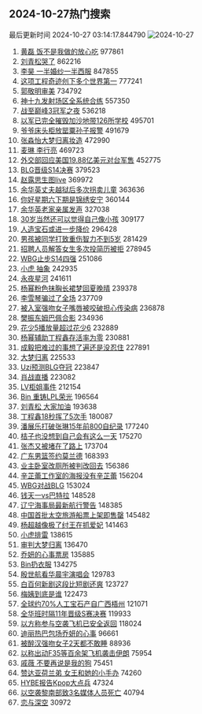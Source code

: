 ## 2024-10-27热门搜索 
最后更新时间 2024-10-27 03:14:17.844790 
![2024-10-27](https://imgs-storage.s3.us-east-005.backblazeb2.com/20241027/2024-10-27.png?versionId=4_z8fbbed132d73df8689c40f13_f1159ed5e5daa5375_d20241026_m191417_c005_v0501011_t0017_u01729970057436) 
1. [黄磊 饭不是我做的放心吃](https://s.weibo.com/weibo?q=%E9%BB%84%E7%A3%8A%20%E9%A5%AD%E4%B8%8D%E6%98%AF%E6%88%91%E5%81%9A%E7%9A%84%E6%94%BE%E5%BF%83%E5%90%83&t=31&band_rank=1&Refer=top) 977861
1. [刘青松哭了](https://s.weibo.com/weibo?q=%E5%88%98%E9%9D%92%E6%9D%BE%E5%93%AD%E4%BA%86&t=31&band_rank=2&Refer=top) 862216
1. [李昊 一半婚纱一半西服](https://s.weibo.com/weibo?q=%E6%9D%8E%E6%98%8A%20%E4%B8%80%E5%8D%8A%E5%A9%9A%E7%BA%B1%E4%B8%80%E5%8D%8A%E8%A5%BF%E6%9C%8D&t=31&band_rank=11&Refer=top) 847855
1. [这项工程奇迹创下多个世界第一](https://s.weibo.com/weibo?q=%23%E8%BF%99%E9%A1%B9%E5%B7%A5%E7%A8%8B%E5%A5%87%E8%BF%B9%E5%88%9B%E4%B8%8B%E5%A4%9A%E4%B8%AA%E4%B8%96%E7%95%8C%E7%AC%AC%E4%B8%80%23&t=31&band_rank=3&Refer=top) 777241
1. [郭敬明审美](https://s.weibo.com/weibo?q=%E9%83%AD%E6%95%AC%E6%98%8E%E5%AE%A1%E7%BE%8E&t=31&band_rank=4&Refer=top) 734792
1. [神十九发射场区全系统合练](https://s.weibo.com/weibo?q=%23%E7%A5%9E%E5%8D%81%E4%B9%9D%E5%8F%91%E5%B0%84%E5%9C%BA%E5%8C%BA%E5%85%A8%E7%B3%BB%E7%BB%9F%E5%90%88%E7%BB%83%23&t=31&band_rank=3&Refer=top) 557350
1. [战至巅峰3冠军之夜](https://s.weibo.com/weibo?q=%23%E6%88%98%E8%87%B3%E5%B7%85%E5%B3%B03%E5%86%A0%E5%86%9B%E4%B9%8B%E5%A4%9C%23&t=31&band_rank=13&Refer=top) 536218
1. [以军已完全摧毁加沙地带126所学校](https://s.weibo.com/weibo?q=%23%E4%BB%A5%E5%86%9B%E5%B7%B2%E5%AE%8C%E5%85%A8%E6%91%A7%E6%AF%81%E5%8A%A0%E6%B2%99%E5%9C%B0%E5%B8%A6126%E6%89%80%E5%AD%A6%E6%A0%A1%23&t=31&band_rank=5&Refer=top) 495701
1. [爷爷床头柜放罂粟孙子报警](https://s.weibo.com/weibo?q=%23%E7%88%B7%E7%88%B7%E5%BA%8A%E5%A4%B4%E6%9F%9C%E6%94%BE%E7%BD%82%E7%B2%9F%E5%AD%99%E5%AD%90%E6%8A%A5%E8%AD%A6%23&t=31&band_rank=6&Refer=top) 491679
1. [张淼怡大梦归离妆造](https://s.weibo.com/weibo?q=%23%E5%BC%A0%E6%B7%BC%E6%80%A1%E5%A4%A7%E6%A2%A6%E5%BD%92%E7%A6%BB%E5%A6%86%E9%80%A0%23&t=31&band_rank=7&Refer=top) 472990
1. [麦琳 李行亮](https://s.weibo.com/weibo?q=%E9%BA%A6%E7%90%B3%20%E6%9D%8E%E8%A1%8C%E4%BA%AE&t=31&band_rank=8&Refer=top) 469723
1. [外交部回应美国19.88亿美元对台军售](https://s.weibo.com/weibo?q=%23%E5%A4%96%E4%BA%A4%E9%83%A8%E5%9B%9E%E5%BA%94%E7%BE%8E%E5%9B%BD19.88%E4%BA%BF%E7%BE%8E%E5%85%83%E5%AF%B9%E5%8F%B0%E5%86%9B%E5%94%AE%23&t=31&band_rank=10&Refer=top) 452775
1. [BLG晋级S14决赛](https://s.weibo.com/weibo?q=%23BLG%E6%99%8B%E7%BA%A7S14%E5%86%B3%E8%B5%9B%23&t=31&band_rank=9&Refer=top) 379523
1. [赵露思生图live](https://s.weibo.com/weibo?q=%23%E8%B5%B5%E9%9C%B2%E6%80%9D%E7%94%9F%E5%9B%BElive%23&t=31&band_rank=12&Refer=top) 369972
1. [余华英丈夫越狱后多次拐卖儿童](https://s.weibo.com/weibo?q=%23%E4%BD%99%E5%8D%8E%E8%8B%B1%E4%B8%88%E5%A4%AB%E8%B6%8A%E7%8B%B1%E5%90%8E%E5%A4%9A%E6%AC%A1%E6%8B%90%E5%8D%96%E5%84%BF%E7%AB%A5%23&t=31&band_rank=14&Refer=top) 363636
1. [你好星期六下期是锦绣安宁](https://s.weibo.com/weibo?q=%E4%BD%A0%E5%A5%BD%E6%98%9F%E6%9C%9F%E5%85%AD%E4%B8%8B%E6%9C%9F%E6%98%AF%E9%94%A6%E7%BB%A3%E5%AE%89%E5%AE%81&t=31&band_rank=15&Refer=top) 360144
1. [余华英老家亲属发声](https://s.weibo.com/weibo?q=%23%E4%BD%99%E5%8D%8E%E8%8B%B1%E8%80%81%E5%AE%B6%E4%BA%B2%E5%B1%9E%E5%8F%91%E5%A3%B0%23&t=31&band_rank=16&Refer=top) 327038
1. [30岁当然还可以觉得自己像小孩](https://s.weibo.com/weibo?q=%2330%E5%B2%81%E5%BD%93%E7%84%B6%E8%BF%98%E5%8F%AF%E4%BB%A5%E8%A7%89%E5%BE%97%E8%87%AA%E5%B7%B1%E5%83%8F%E5%B0%8F%E5%AD%A9%23&t=31&band_rank=9&Refer=top) 309177
1. [人造宝石或进一步降价](https://s.weibo.com/weibo?q=%23%E4%BA%BA%E9%80%A0%E5%AE%9D%E7%9F%B3%E6%88%96%E8%BF%9B%E4%B8%80%E6%AD%A5%E9%99%8D%E4%BB%B7%23&t=31&band_rank=10&Refer=top) 296428
1. [男孩被同学打致重伤智力不到5岁](https://s.weibo.com/weibo?q=%23%E7%94%B7%E5%AD%A9%E8%A2%AB%E5%90%8C%E5%AD%A6%E6%89%93%E8%87%B4%E9%87%8D%E4%BC%A4%E6%99%BA%E5%8A%9B%E4%B8%8D%E5%88%B05%E5%B2%81%23&t=31&band_rank=17&Refer=top) 281429
1. [招聘人员解答女生多次投简历被拒](https://s.weibo.com/weibo?q=%23%E6%8B%9B%E8%81%98%E4%BA%BA%E5%91%98%E8%A7%A3%E7%AD%94%E5%A5%B3%E7%94%9F%E5%A4%9A%E6%AC%A1%E6%8A%95%E7%AE%80%E5%8E%86%E8%A2%AB%E6%8B%92%23&t=31&band_rank=18&Refer=top) 278945
1. [WBG止步S14四强](https://s.weibo.com/weibo?q=%23WBG%E6%AD%A2%E6%AD%A5S14%E5%9B%9B%E5%BC%BA%23&t=31&band_rank=19&Refer=top) 251086
1. [小虎 抽象](https://s.weibo.com/weibo?q=%E5%B0%8F%E8%99%8E%20%E6%8A%BD%E8%B1%A1&t=31&band_rank=20&Refer=top) 242935
1. [永夜星河](https://s.weibo.com/weibo?q=%E6%B0%B8%E5%A4%9C%E6%98%9F%E6%B2%B3&t=31&band_rank=21&Refer=top) 241611
1. [杨幂粉色抹胸长裙梦回夏晚晴](https://s.weibo.com/weibo?q=%23%E6%9D%A8%E5%B9%82%E7%B2%89%E8%89%B2%E6%8A%B9%E8%83%B8%E9%95%BF%E8%A3%99%E6%A2%A6%E5%9B%9E%E5%A4%8F%E6%99%9A%E6%99%B4%23&t=31&band_rank=22&Refer=top) 239378
1. [李雪琴骗过了全场](https://s.weibo.com/weibo?q=%E6%9D%8E%E9%9B%AA%E7%90%B4%E9%AA%97%E8%BF%87%E4%BA%86%E5%85%A8%E5%9C%BA&t=31&band_rank=23&Refer=top) 237709
1. [被入室强吻女子嘴唇被咬破担心传染病](https://s.weibo.com/weibo?q=%23%E8%A2%AB%E5%85%A5%E5%AE%A4%E5%BC%BA%E5%90%BB%E5%A5%B3%E5%AD%90%E5%98%B4%E5%94%87%E8%A2%AB%E5%92%AC%E7%A0%B4%E6%8B%85%E5%BF%83%E4%BC%A0%E6%9F%93%E7%97%85%23&t=31&band_rank=24&Refer=top) 236878
1. [樊振东姆巴佩合影](https://s.weibo.com/weibo?q=%23%E6%A8%8A%E6%8C%AF%E4%B8%9C%E5%A7%86%E5%B7%B4%E4%BD%A9%E5%90%88%E5%BD%B1%23&t=31&band_rank=25&Refer=top) 234936
1. [花少5播放量超过花少6](https://s.weibo.com/weibo?q=%23%E8%8A%B1%E5%B0%915%E6%92%AD%E6%94%BE%E9%87%8F%E8%B6%85%E8%BF%87%E8%8A%B1%E5%B0%916%23&t=31&band_rank=26&Refer=top) 232889
1. [杨幂辅助丁程鑫存活率为零](https://s.weibo.com/weibo?q=%23%E6%9D%A8%E5%B9%82%E8%BE%85%E5%8A%A9%E4%B8%81%E7%A8%8B%E9%91%AB%E5%AD%98%E6%B4%BB%E7%8E%87%E4%B8%BA%E9%9B%B6%23&t=31&band_rank=27&Refer=top) 230881
1. [成毅把难过的事想了遍还是没忍住](https://s.weibo.com/weibo?q=%E6%88%90%E6%AF%85%E6%8A%8A%E9%9A%BE%E8%BF%87%E7%9A%84%E4%BA%8B%E6%83%B3%E4%BA%86%E9%81%8D%E8%BF%98%E6%98%AF%E6%B2%A1%E5%BF%8D%E4%BD%8F&t=31&band_rank=28&Refer=top) 227891
1. [大梦归离](https://s.weibo.com/weibo?q=%E5%A4%A7%E6%A2%A6%E5%BD%92%E7%A6%BB&t=31&band_rank=29&Refer=top) 225533
1. [Uzi预测BLG夺冠](https://s.weibo.com/weibo?q=%23Uzi%E9%A2%84%E6%B5%8BBLG%E5%A4%BA%E5%86%A0%23&t=31&band_rank=38&Refer=top) 223847
1. [肖战直播](https://s.weibo.com/weibo?q=%E8%82%96%E6%88%98%E7%9B%B4%E6%92%AD&t=31&band_rank=30&Refer=top) 223082
1. [LV柜姐事件](https://s.weibo.com/weibo?q=%23LV%E6%9F%9C%E5%A7%90%E4%BA%8B%E4%BB%B6%23&t=31&band_rank=31&Refer=top) 212154
1. [Bin 重铸LPL荣光](https://s.weibo.com/weibo?q=Bin%20%E9%87%8D%E9%93%B8LPL%E8%8D%A3%E5%85%89&t=31&band_rank=32&Refer=top) 196564
1. [刘青松 大家加油](https://s.weibo.com/weibo?q=%E5%88%98%E9%9D%92%E6%9D%BE%20%E5%A4%A7%E5%AE%B6%E5%8A%A0%E6%B2%B9&t=31&band_rank=33&Refer=top) 193638
1. [丁程鑫18秒挥了5次手](https://s.weibo.com/weibo?q=%E4%B8%81%E7%A8%8B%E9%91%AB18%E7%A7%92%E6%8C%A5%E4%BA%865%E6%AC%A1%E6%89%8B&t=31&band_rank=34&Refer=top) 180087
1. [潘展乐打破张琳15年前800自纪录](https://s.weibo.com/weibo?q=%23%E6%BD%98%E5%B1%95%E4%B9%90%E6%89%93%E7%A0%B4%E5%BC%A0%E7%90%B315%E5%B9%B4%E5%89%8D800%E8%87%AA%E7%BA%AA%E5%BD%95%23&t=31&band_rank=35&Refer=top) 177240
1. [桔子也没想到自己会有这么一天](https://s.weibo.com/weibo?q=%23%E6%A1%94%E5%AD%90%E4%B9%9F%E6%B2%A1%E6%83%B3%E5%88%B0%E8%87%AA%E5%B7%B1%E4%BC%9A%E6%9C%89%E8%BF%99%E4%B9%88%E4%B8%80%E5%A4%A9%23&t=31&band_rank=20&Refer=top) 175270
1. [张杰又被堵在了路上](https://s.weibo.com/weibo?q=%23%E5%BC%A0%E6%9D%B0%E5%8F%88%E8%A2%AB%E5%A0%B5%E5%9C%A8%E4%BA%86%E8%B7%AF%E4%B8%8A%23&t=31&band_rank=36&Refer=top) 173704
1. [广东男篮签约莫兰德](https://s.weibo.com/weibo?q=%23%E5%B9%BF%E4%B8%9C%E7%94%B7%E7%AF%AE%E7%AD%BE%E7%BA%A6%E8%8E%AB%E5%85%B0%E5%BE%B7%23&t=31&band_rank=37&Refer=top) 168393
1. [业主卧室改厕所被判改回去](https://s.weibo.com/weibo?q=%23%E4%B8%9A%E4%B8%BB%E5%8D%A7%E5%AE%A4%E6%94%B9%E5%8E%95%E6%89%80%E8%A2%AB%E5%88%A4%E6%94%B9%E5%9B%9E%E5%8E%BB%23&t=31&band_rank=25&Refer=top) 156386
1. [辛芷蕾工作室的海报没有辛芷蕾](https://s.weibo.com/weibo?q=%E8%BE%9B%E8%8A%B7%E8%95%BE%E5%B7%A5%E4%BD%9C%E5%AE%A4%E7%9A%84%E6%B5%B7%E6%8A%A5%E6%B2%A1%E6%9C%89%E8%BE%9B%E8%8A%B7%E8%95%BE&t=31&band_rank=39&Refer=top) 156204
1. [WBG对战BLG](https://s.weibo.com/weibo?q=%23WBG%E5%AF%B9%E6%88%98BLG%23&t=31&band_rank=40&Refer=top) 153024
1. [钱天一vs巴特拉](https://s.weibo.com/weibo?q=%E9%92%B1%E5%A4%A9%E4%B8%80vs%E5%B7%B4%E7%89%B9%E6%8B%89&t=31&band_rank=41&Refer=top) 148528
1. [辽宁海事局最新航行警告](https://s.weibo.com/weibo?q=%23%E8%BE%BD%E5%AE%81%E6%B5%B7%E4%BA%8B%E5%B1%80%E6%9C%80%E6%96%B0%E8%88%AA%E8%A1%8C%E8%AD%A6%E5%91%8A%23&t=31&band_rank=42&Refer=top) 148385
1. [中国首批太空旅游船票上架即售罄](https://s.weibo.com/weibo?q=%23%E4%B8%AD%E5%9B%BD%E9%A6%96%E6%89%B9%E5%A4%AA%E7%A9%BA%E6%97%85%E6%B8%B8%E8%88%B9%E7%A5%A8%E4%B8%8A%E6%9E%B6%E5%8D%B3%E5%94%AE%E7%BD%84%23&t=31&band_rank=43&Refer=top) 145482
1. [杨超越像极了纣王在抓爱妃](https://s.weibo.com/weibo?q=%E6%9D%A8%E8%B6%85%E8%B6%8A%E5%83%8F%E6%9E%81%E4%BA%86%E7%BA%A3%E7%8E%8B%E5%9C%A8%E6%8A%93%E7%88%B1%E5%A6%83&t=31&band_rank=44&Refer=top) 141463
1. [小虎排雷](https://s.weibo.com/weibo?q=%E5%B0%8F%E8%99%8E%E6%8E%92%E9%9B%B7&t=31&band_rank=45&Refer=top) 138615
1. [审判大梦归离](https://s.weibo.com/weibo?q=%23%E5%AE%A1%E5%88%A4%E5%A4%A7%E6%A2%A6%E5%BD%92%E7%A6%BB%23&t=31&band_rank=46&Refer=top) 136470
1. [乔妍的心事票房](https://s.weibo.com/weibo?q=%E4%B9%94%E5%A6%8D%E7%9A%84%E5%BF%83%E4%BA%8B%E7%A5%A8%E6%88%BF&t=31&band_rank=47&Refer=top) 135885
1. [Bin扔衣服](https://s.weibo.com/weibo?q=%23Bin%E6%89%94%E8%A1%A3%E6%9C%8D%23&t=31&band_rank=48&Refer=top) 134275
1. [殷世航看华晨宇演唱会](https://s.weibo.com/weibo?q=%E6%AE%B7%E4%B8%96%E8%88%AA%E7%9C%8B%E5%8D%8E%E6%99%A8%E5%AE%87%E6%BC%94%E5%94%B1%E4%BC%9A&t=31&band_rank=49&Refer=top) 129783
1. [白百何新剧这段比短剧还爽](https://s.weibo.com/weibo?q=%E7%99%BD%E7%99%BE%E4%BD%95%E6%96%B0%E5%89%A7%E8%BF%99%E6%AE%B5%E6%AF%94%E7%9F%AD%E5%89%A7%E8%BF%98%E7%88%BD&t=31&band_rank=32&Refer=top) 123727
1. [梅姨到底是谁](https://s.weibo.com/weibo?q=%23%E6%A2%85%E5%A7%A8%E5%88%B0%E5%BA%95%E6%98%AF%E8%B0%81%23&t=31&band_rank=9&Refer=top) 122473
1. [全球约70%人工宝石产自广西梧州](https://s.weibo.com/weibo?q=%23%E5%85%A8%E7%90%83%E7%BA%A670%25%E4%BA%BA%E5%B7%A5%E5%AE%9D%E7%9F%B3%E4%BA%A7%E8%87%AA%E5%B9%BF%E8%A5%BF%E6%A2%A7%E5%B7%9E%23&t=31&band_rank=10&Refer=top) 121071
1. [全华班时隔11年晋级S赛决赛](https://s.weibo.com/weibo?q=%23%E5%85%A8%E5%8D%8E%E7%8F%AD%E6%97%B6%E9%9A%9411%E5%B9%B4%E6%99%8B%E7%BA%A7S%E8%B5%9B%E5%86%B3%E8%B5%9B%23&t=31&band_rank=50&Refer=top) 119933
1. [以方称参与空袭飞机已安全返回](https://s.weibo.com/weibo?q=%23%E4%BB%A5%E6%96%B9%E7%A7%B0%E5%8F%82%E4%B8%8E%E7%A9%BA%E8%A2%AD%E9%A3%9E%E6%9C%BA%E5%B7%B2%E5%AE%89%E5%85%A8%E8%BF%94%E5%9B%9E%23&t=31&band_rank=34&Refer=top) 118024
1. [迪丽热巴包场乔妍的心事](https://s.weibo.com/weibo?q=%23%E8%BF%AA%E4%B8%BD%E7%83%AD%E5%B7%B4%E5%8C%85%E5%9C%BA%E4%B9%94%E5%A6%8D%E7%9A%84%E5%BF%83%E4%BA%8B%23&t=31&band_rank=17&Refer=top) 96661
1. [被醉汉强吻女子2天都不敢睡](https://s.weibo.com/weibo?q=%23%E8%A2%AB%E9%86%89%E6%B1%89%E5%BC%BA%E5%90%BB%E5%A5%B3%E5%AD%902%E5%A4%A9%E9%83%BD%E4%B8%8D%E6%95%A2%E7%9D%A1%23&t=31&band_rank=46&Refer=top) 88936
1. [以称出动F35等百余架飞机袭击伊朗](https://s.weibo.com/weibo?q=%23%E4%BB%A5%E7%A7%B0%E5%87%BA%E5%8A%A8F35%E7%AD%89%E7%99%BE%E4%BD%99%E6%9E%B6%E9%A3%9E%E6%9C%BA%E8%A2%AD%E5%87%BB%E4%BC%8A%E6%9C%97%23&t=31&band_rank=10&Refer=top) 75954
1. [戚薇 不要再说是我的狗](https://s.weibo.com/weibo?q=%E6%88%9A%E8%96%87%20%E4%B8%8D%E8%A6%81%E5%86%8D%E8%AF%B4%E6%98%AF%E6%88%91%E7%9A%84%E7%8B%97&t=31&band_rank=41&Refer=top) 75451
1. [赞达亚荷兰弟 女王和她的小手办](https://s.weibo.com/weibo?q=%E8%B5%9E%E8%BE%BE%E4%BA%9A%E8%8D%B7%E5%85%B0%E5%BC%9F%20%E5%A5%B3%E7%8E%8B%E5%92%8C%E5%A5%B9%E7%9A%84%E5%B0%8F%E6%89%8B%E5%8A%9E&t=31&band_rank=32&Refer=top) 74260
1. [HYBE报告Kpop大点兵](https://s.weibo.com/weibo?q=%23HYBE%E6%8A%A5%E5%91%8AKpop%E5%A4%A7%E7%82%B9%E5%85%B5%23&t=31&band_rank=42&Refer=top) 47324
1. [以空袭黎南部致3名媒体人员死亡](https://s.weibo.com/weibo?q=%23%E4%BB%A5%E7%A9%BA%E8%A2%AD%E9%BB%8E%E5%8D%97%E9%83%A8%E8%87%B43%E5%90%8D%E5%AA%92%E4%BD%93%E4%BA%BA%E5%91%98%E6%AD%BB%E4%BA%A1%23&t=31&band_rank=32&Refer=top) 40794
1. [恋与深空](https://s.weibo.com/weibo?q=%E6%81%8B%E4%B8%8E%E6%B7%B1%E7%A9%BA&t=31&band_rank=44&Refer=top) 30972
